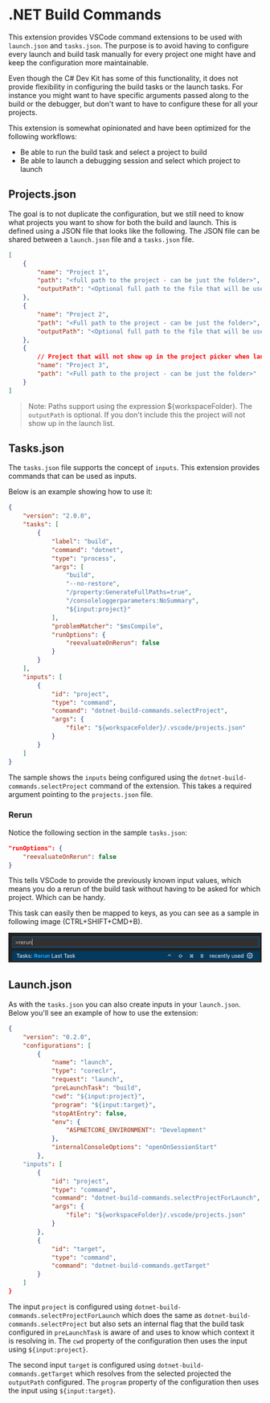 # .NET Build Commands

This extension provides VSCode command extensions to be used with `launch.json` and `tasks.json`.
The purpose is to avoid having to configure every launch and build task manually for every project
one might have and keep the configuration more maintainable.

Even though the C# Dev Kit has some of this functionality, it does not provide flexibility in
configuring the build tasks or the launch tasks. For instance you might want to have specific
arguments passed along to the build or the debugger, but don't want to have to configure these
for all your projects.

This extension is somewhat opinionated and have been optimized for the following workflows:

* Be able to run the build task and select a project to build
* Be able to launch a debugging session and select which project to launch

## Projects.json

The goal is to not duplicate the configuration, but we still need to know what projects you want to
show for both the build and launch. This is defined using a JSON file that looks like the following.
The JSON file can be shared between a `launch.json` file and a `tasks.json` file.

```json
[
    {
        "name": "Project 1",
        "path": "<full path to the project - can be just the folder>",
        "outputPath": "<Optional full path to the file that will be used as program in debugger>"
    },
    {
        "name": "Project 2",
        "path": "<Full path to the project - can be just the folder>",
        "outputPath": "<Optional full path to the file that will be used as program in debugger>"
    },
    {
        // Project that will not show up in the project picker when launching
        "name": "Project 3",
        "path": "<Full path to the project - can be just the folder>"
    }
]
```

> Note: Paths support using the expression ${workspaceFolder}. The `outputPath` is optional. If you don't include this
> the project will not show up in the launch list.

## Tasks.json

The `tasks.json` file supports the concept of `inputs`.
This extension provides commands that can be used as inputs.

Below is an example showing how to use it:

```json
{
    "version": "2.0.0",
    "tasks": [
        {
            "label": "build",
            "command": "dotnet",
            "type": "process",
            "args": [
                "build",
                "--no-restore",
                "/property:GenerateFullPaths=true",
                "/consoleloggerparameters:NoSummary",
                "${input:project}"
            ],
            "problemMatcher": "$msCompile",
            "runOptions": {
                "reevaluateOnRerun": false
            }
        }
    ],
    "inputs": [
        {
            "id": "project",
            "type": "command",
            "command": "dotnet-build-commands.selectProject",
            "args": {
                "file": "${workspaceFolder}/.vscode/projects.json"
            }
        }
    ]
}
```

The sample shows the `inputs` being configured using the `dotnet-build-commands.selectProject` command
of the extension. This takes a required argument pointing to the `projects.json` file.

### Rerun

Notice the following section in the sample `tasks.json`:

```json
"runOptions": {
    "reevaluateOnRerun": false
}
```

This tells VSCode to provide the previously known input values, which means you do a rerun of the
build task without having to be asked for which project. Which can be handy.

This task can easily then be mapped to keys, as you can see as a sample in following image (CTRL+SHIFT+CMD+B).

![](./images/rerun.png)

## Launch.json

As with the `tasks.json` you can also create inputs in your `launch.json`.
Below you'll see an example of how to use the extension:

```json
{
    "version": "0.2.0",
    "configurations": [
        {
            "name": "launch",
            "type": "coreclr",
            "request": "launch",
            "preLaunchTask": "build",
            "cwd": "${input:project}",
            "program": "${input:target}",
            "stopAtEntry": false,
            "env": {
                "ASPNETCORE_ENVIRONMENT": "Development"
            },
            "internalConsoleOptions": "openOnSessionStart"
        },
    "inputs": [
        {
            "id": "project",
            "type": "command",
            "command": "dotnet-build-commands.selectProjectForLaunch",
            "args": {
                "file": "${workspaceFolder}/.vscode/projects.json"
            }
        },
        {
            "id": "target",
            "type": "command",
            "command": "dotnet-build-commands.getTarget"
        }
    ]
}
```

The input `project` is configured using `dotnet-build-commands.selectProjectForLaunch` which does the
same as `dotnet-build-commands.selectProject` but also sets an internal flag that the build task configured in
`preLaunchTask` is aware of and uses to know which context it is resolving in. The `cwd` property of the
configuration then uses the input using `${input:project}`.

The second input `target` is configured using `dotnet-build-commands.getTarget` which resolves from the
selected projected the `outputPath` configured. The `program` property of the
configuration then uses the input using `${input:target}`.
